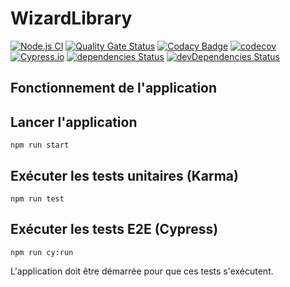 # WizardLibrary

[![Node.js CI](https://github.com/ArnaudFlaesch/WizardLibrary/actions/workflows/ci.yml/badge.svg)](https://github.com/ArnaudFlaesch/WizardLibrary/actions/workflows/ci.yml)
[![Quality Gate Status](https://sonarcloud.io/api/project_badges/measure?project=ArnaudFlaesch_TreasureHunt&metric=alert_status)](https://sonarcloud.io/dashboard?id=ArnaudFlaesch_TreasureHunt)
[![Codacy Badge](https://app.codacy.com/project/badge/Grade/d9a20a15c0334d2780352530d5c2a136)](https://www.codacy.com/gh/ArnaudFlaesch/TreasureHunt/dashboard?utm_source=github.com&amp;utm_medium=referral&amp;utm_content=ArnaudFlaesch/TreasureHunt&amp;utm_campaign=Badge_Grade)
[![codecov](https://codecov.io/gh/ArnaudFlaesch/TreasureHunt/branch/master/graph/badge.svg?token=yotbhAAgTz)](https://codecov.io/gh/ArnaudFlaesch/TreasureHunt)
[![Cypress.io](https://img.shields.io/badge/tested%20with-Cypress-04C38E.svg)](https://www.cypress.io/)
[![dependencies Status](https://david-dm.org/ArnaudFlaesch/WizardLibrary/status.svg)](https://david-dm.org/ArnaudFlaesch/Dash-Web)
[![devDependencies Status](https://david-dm.org/ArnaudFlaesch/WizardLibrary/dev-status.svg)](https://david-dm.org/ArnaudFlaesch/Dash-Web?type=dev)


## Fonctionnement de l'application




## Lancer l'application

<code>npm run start</code>

## Exécuter les tests unitaires (Karma)

<code>npm run test</code>

## Exécuter les tests E2E (Cypress)

<code>npm run cy:run</code>

L'application doit être démarrée pour que ces tests s'exécutent.